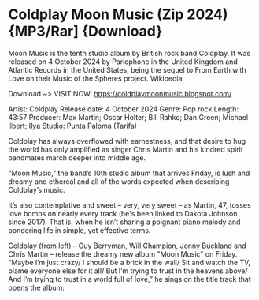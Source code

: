 <h1>Coldplay Moon Music (Zip 2024) {MP3/Rar] {Download}</h1>

Moon Music is the tenth studio album by British rock band Coldplay. It was released on 4 October 2024 by Parlophone in the United Kingdom and Atlantic Records in the United States, being the sequel to From Earth with Love on their Music of the Spheres project. Wikipedia

Download ~> VISIT NOW: https://coldplaymoonmusic.blogspot.com/

Artist: Coldplay
Release date: 4 October 2024
Genre: Pop rock
Length: 43:57
Producer: Max Martin; Oscar Holter; Bill Rahko; Dan Green; Michael Ilbert; Ilya
Studio: Punta Paloma (Tarifa)

Coldplay has always overflowed with earnestness, and that desire to hug the world has only amplified as singer Chris Martin and his kindred spirit bandmates march deeper into middle age.

“Moon Music,” the band’s 10th studio album that arrives Friday, is lush and dreamy and ethereal and all of the words expected when describing Coldplay’s music.

It’s also contemplative and sweet – very, very sweet – as Martin, 47, tosses love bombs on nearly every track (he's been linked to Dakota Johnson since 2017). That is, when he isn’t sharing a poignant piano melody and pondering life in simple, yet effective terms.

Coldplay (from left) – Guy Berryman, Will Champion, Jonny Buckland and Chris Martin – release the dreamy new album "Moon Music" on Friday.
“Maybe I’m just crazy/ I should be a brick in the wall/ Sit and watch the TV, blame everyone else for it all/ But I’m trying to trust in the heavens above/ And I’m trying to trust in a world full of love,” he sings on the title track that opens the album.
